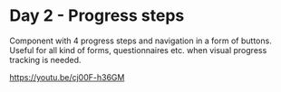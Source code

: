 # Day 2 - Progress steps

Component with 4 progress steps and navigation in a form of buttons. Useful for all kind of forms, questionnaires etc. when visual progress tracking is needed.

https://youtu.be/cj00F-h36GM
